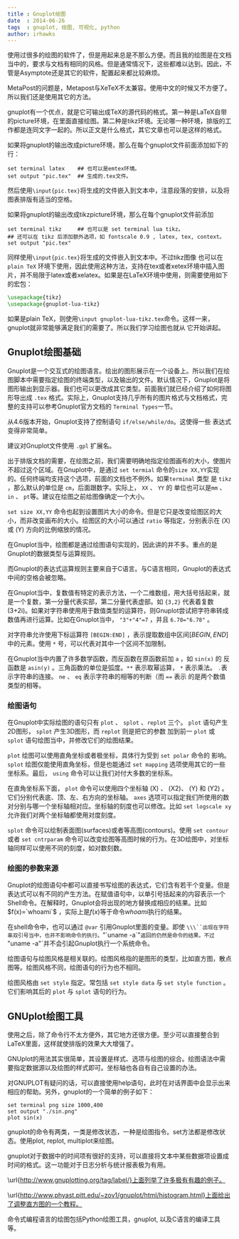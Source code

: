 ```yaml
---
title : Gnuplot绘图
date  : 2014-06-26
tags  : gnuplot, 绘图, 可视化, python
author: irhawks
---
```


使用过很多的绘图的软件了，但是用起来总是不那么方便。而且我的绘图是在文档当中的，要求与文档有相同的风格。但是通常情况下，这些都难以达到。因此，不管是Asymptote还是其它的软件，配置起来都比较麻烦。

MetaPost的问题是，Metapost与XeTeX不太兼容。使用中文的时候又不方便了。所以我们还是使用其它的方法。

gnuplot有一个优点，就是它可输出成TeX的源代码的格式。第一种是LaTeX自带的picture环境，在里面直接绘图。第二种是tikz环境。无论哪一种环境，排版的工作都是连同文字一起的。所以正文是什么格式，其它文章也可以是这样的格式。

如果将gnuplot的输出改成picture环境，那么在每个gnuplot文件前面添加如下的行：

```gnuplot
set terminal latex    ## 也可以是emtex环境。
set output "pic.tex"  ## 生成的.tex文件。
```

然后使用`\input{pic.tex}`将生成的文件嵌入到文本中，注意段落的安排，以及将图表排版有适当的空格。

如果将gnuplot的输出改成tikzpicture环境，那么在每个gnuplot文件前添加

```gnuplot
set terminal tikz     ## 也可以是 set terminal lua tikz。
## 还可以在 tikz 后添加额外选项，如 fontscale 0.9 , latex, tex, context。
set output "pic.tex"
```

同样使用`\input{pic.tex}`将生成的文件嵌入到文本中。不过tikz图像 也可以在 `plain TeX` 环境下使用，因此使用这种方法，支持在tex或者xetex环境中插入图片，并不局限于latex或者xelatex。如果是在LaTeX环境中使用，则需要使用如下的宏包：

```tex
\usepackage{tikz}
\usepackage{gnuplot-lua-tikz}
```

如果是plain TeX，则使用`\input gnuplot-lua-tikz.tex`命令。这样一来，gnuplot就非常能够满足我们的需要了。所以我们学习绘图也就从
它开始讲起。

## Gnuplot绘图基础

Gnuplot是一个交互式的绘图语言。绘出的图形展示在一个设备上。所以我们在绘图脚本中需要指定绘图的终端类型，以及输出的文件。默认情况下，Gnuplot是将图形输出到显示器。我们也可以更改成其它类型。前面我们就已经介绍了如何将图形导出成 `.tex` 格式。实际上，Gnuplot支持几乎所有的图片格式与文档格式，完整的支持可以参考Gnuplot官方文档的 `Terminal Types`一节。

从4.6版本开始，Gnuplot支持了控制语句 `if/else/while/do`。这使得一些 表达式变得非常简单。

建议对Gnuplot文件使用 `.gpl` 扩展名。

出于排版文档的需要，在绘图之前，我们需要明确地指定绘图画布的大小，使图片不超过这个区域。在Gnuplot中，是通过 `set termial` 命令的`size XX,YY`实现的。任何终端均支持这个选项，前面的文档也不例外。如果`terminal` 类型 是 `tikz` ，那么默认的单位是 `cm`，后面跟数字。实际上， `XX` 、 `YY` 的 单位也可以是`mm` 、 `in` 、 `pt`等。建议在绘图之前给图像确定一个大小。

`set size XX,YY` 命令也起到设置图片大小的命令。但是它只是改变绘图区的大小，而非改变画布的大小。绘图区的大小可以通过 `ratio` 等指定，分别表示在 \(X\) 或 \(Y\) 方向的比例缩放的情况。

在Gnuplot当中，绘图都是通过绘图语句实现的，因此讲的并不多。重点的是Gnuplot的数据类型与运算规则。

而Gnuplot的表达式运算规则主要来自于C语言。与C语言相同，Gnuplot的表达式中间的空格会被忽略。

在Gnuplot当中，复数值有特定的表示方法，一个二维数组，用大括号括起来，就是一个复数，第一分量代表实部，第二分量代表虚部。如 `{3,2}` 代表着复数 \(3+2i\)。如果对字符串使用用于数值类型的运算符，则Gnuplot尝试把字符串转成数值再进行运算。比如在Gnuplot当中， `"3"+"4"=7` ，并且 `6.78="6.78"` 。

对字符串允许使用下标运算符 `[BEGIN:END]` ，表示提取数组中区间$[BEGIN,END]$中的元素。使用 `*` 号，可以代表对其中一个区间不加限制。

在Gnuplot当中内置了许多数学函数，而反函数在原函数前加 `a` ，如 `sin(x)` 的 反函数是 `asin(y)` 。三角函数的单位是弧度。`**` 表示取幂运算， `*` 表示乘法。 `.`表示字符串的连接。 `ne` 、 `eq` 表示字符串的相等的判断（而 `==` 表示 的是两个数值类型的相等。

### 绘图语句

在Gnuplot中实际绘图的语句只有 `plot` 、 `splot` 、`replot` 三个。 `plot` 语句产生2D图形， `splot` 产生3D图形，而 `replot` 则是把它的参数 加到前一 `plot` 或 `splot` 语句绘图当中，并修改它们的绘图结果。

`plot` 绘图可以使用直角坐标或者极坐标，具体行为受到 `set polar` 命令的 影响。 `splot` 绘图仅能使用直角坐标，但是也能通过 `set mapping` 选项使用其它的一些坐标系。最后， `using` 命令可以让我们对付大多数的坐标系。

在直角坐标系下面， `plot` 命令可以使用四个坐标轴 \(X\) 、 \(X2\)、 \(Y\) 和 \(Y2\) 。它们分别代表底、顶、左、右方向的坐标轴。
`axes`
选项可以指定我们所使用的数对分别与哪一个坐标轴相对应。坐标轴的刻度也可以修改。比如 `set logscale xy` 允许我们对两个坐标轴都使用对度刻度。

`splot` 命令可以绘制表面图(surfaces)或者等高图(contours)。使用 `set contour` 或者 `set cntrparam` 命令可以改变绘图等高图时候的行为。在3D绘图中，对坐标轴同样可以使用不同的刻度，如对数刻数。

### 绘图的参数来源

Gnuplot的绘图语句中都可以直接书写绘图的表达式，它们含有若干个变量。但是表达式可以有不同的产生方法。在赋值语句中，以单引号括起来的内容表示一个Shell命令。在解释时，Gnuplot会将出现的地方替换成相应的结果。比如$f(x)=`whoami`$ ，实际上是$f(x)$等于命令$whoami$执行的结果。

在shell命令中，也可以通过 `@var` 引用Gnuplot里面的变量。即使 `\\\``出现在字符串双引号当中，也并不影响命令的执行。`"\`uname -a\`"`返回的仍然是命令的结果。不过 `"uname -a"`并不会引起Gnuplot执行一个系统命令。

绘图语句与绘图风格是相关联的。绘图风格指的是图形的类型，比如直方图，散点图等。绘图风格不同，绘图语句的行为也不相同。

绘图风格由 `set style` 指定。常包括 `set style data` 与 `set style function` 。它们影响其后的 `plot` 与 `splot` 语句的行为。


## GNUplot绘图工具


使用之后，除了命令行不太方便外，其它地方还很方便。至少可以直接整合到LaTeX里面，这样就使排版的效果大大增强了。

GNUplot的用法其实很简单，其设置是样式、选项与绘图的综合。绘图语法中需要指定数据源以及绘图的样式即可。坐标轴也各自有自己设置的办法。

对GNUPLOT有疑问的话，可以直接使用help语句，此时在对话界面中会显示出来相应的帮助。另外，gnuplot的一个简单的例子如下：

```gnuplot
set terminal png size 1000,400  
set output "./sin.png"  
plot sin(x)  
```

gnuplot的命令有两类，一类是修改状态，一种是绘图指令。set方法都是修改状态。使用plot, replot, multiplot来绘图。

gnuplot对于数据中的时间项有很好的支持，可以直接将文本中某些数据项设置成时间的格式。这一功能对于日志分析与统计报表极为有用。

\url{http://www.gnuplotting.org/tag/label/}上面列举了许多极有有趣的例子。

\url{http://www.phyast.pitt.edu/~zov1/gnuplot/html/histogram.html}上面给出了调整直方图的一个教程。

命令式编程语言的绘图包括Python绘图工具，gnuplot, 以及C语言的编译工具等。
